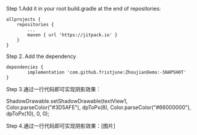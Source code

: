 Step 1.Add it in your root build.gradle at the end of repositories:

	allprojects {
		repositories {
			...
			maven { url 'https://jitpack.io' }
		}
	}
 
 
Step 2. Add the dependency

	dependencies {
	        implementation 'com.github.fristjune:ZhoujianDemo:-SNAPSHOT'
	}
	
Step 3.通过一行代码即可实现阴影效果：

ShadowDrawable.setShadowDrawable(textView1, Color.parseColor("#3D5AFE"), dpToPx(8),
    Color.parseColor("#66000000"), dpToPx(10), 0, 0);
  
  
Step 4.通过一行代码即可实现阴影效果：[图片]
